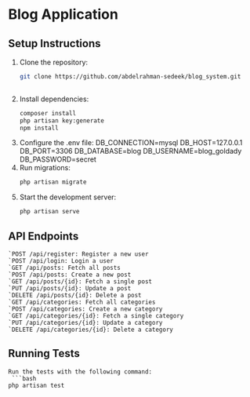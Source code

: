 # Blog Application

## Setup Instructions

1. Clone the repository:
   ```bash
   git clone https://github.com/abdelrahman-sedeek/blog_system.git
  
2. Install dependencies:
    ```bash
    composer install
    php artisan key:generate
    npm install
3. Configure the .env file:
            DB_CONNECTION=mysql
            DB_HOST=127.0.0.1
            DB_PORT=3306
            DB_DATABASE=blog
            DB_USERNAME=blog_goldady
            DB_PASSWORD=secret
4. Run migrations:
     ```bash
    php artisan migrate
5. Start the development server:
    ```bash
    php artisan serve

## API Endpoints
    `POST /api/register: Register a new user
    `POST /api/login: Login a user
    `GET /api/posts: Fetch all posts
    `POST /api/posts: Create a new post
    `GET /api/posts/{id}: Fetch a single post
    `PUT /api/posts/{id}: Update a post
    `DELETE /api/posts/{id}: Delete a post
    `GET /api/categories: Fetch all categories
    `POST /api/categories: Create a new category
    `GET /api/categories/{id}: Fetch a single category
    `PUT /api/categories/{id}: Update a category
    `DELETE /api/categories/{id}: Delete a category
## Running Tests
    Run the tests with the following command:
     ```bash
    php artisan test


